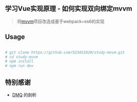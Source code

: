 ## 学习Vue实现原理 - 如何实现双向绑定mvvm 

> 将[mvvm](https://github.com/DMQ/mvvm)项目改造成基于webpack+es6的实现
## Usage

```bash

# git clone https://github.com/523451928/study-mvvm.git
# cd study-mvvm
# npm install
# npm run dev
```
## 特别感谢

- [DMQ](https://github.com/DMQ) 的剖析
